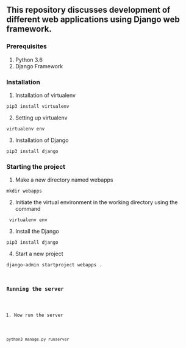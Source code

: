 ## This repository discusses development of different web applications using Django web framework.

### Prerequisites
  1. Python 3.6
  2. Django Framework
  
### Installation
  1. Installation of virtualenv
  
  <code>pip3 install virtualenv</code>
  
  2. Setting up virtualenv
  
  <code>virtualenv env</code>
  
  3. Installation of Django 
  
  <code>pip3 install django</code>

### Starting the project
  1. Make a new directory named webapps  
  
  <code>mkdir webapps</code>
  
  2. Initiate the virtual environment in the working directory using the command
  
  <code> virtualenv env</code>

  3. Install the Django
  
  <code>pip3 install django</code>
  
  4. Start a new project  
  
  <code>django-admin startproject webapps .

### Running the server
  1. Now run the server
   
   <code>python3 manage.py runserver</code>

  
